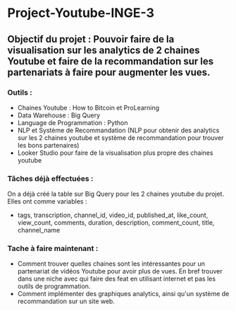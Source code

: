 # Project-Youtube-INGE-3

## Objectif du projet : Pouvoir faire de la visualisation sur les analytics de 2 chaines Youtube et faire de la recommandation sur les partenariats à faire pour augmenter les vues.

### Outils :

- Chaines Youtube : How to Bitcoin et ProLearning
- Data Warehouse : Big Query
- Language de Programmation : Python
- NLP et Système de Recommandation (NLP pour obtenir des analytics sur les 2 chaines youtube et système de recommandation pour trouver les bons partenaires)
- Looker Studio pour faire de la visualisation plus propre des chaines youtube

### Tâches déjà effectuées :

On a déjà créé la table sur Big Query pour les 2 chaines youtube du projet. Elles ont comme variables :
- tags, transcription, channel_id, video_id, published_at, like_count, view_count, comments, duration, description, comment_count, title, channel_name

### Tache à faire maintenant :

- Comment trouver quelles chaines sont les intéressantes pour un partenariat de vidéos Youtube pour avoir plus de vues. En bref trouver dans une niche avec qui faire des feat en utilisant internet et pas les outils de programmation.
- Comment implémenter des graphiques analytics, ainsi qu'un système de recommandation sur un site web.
